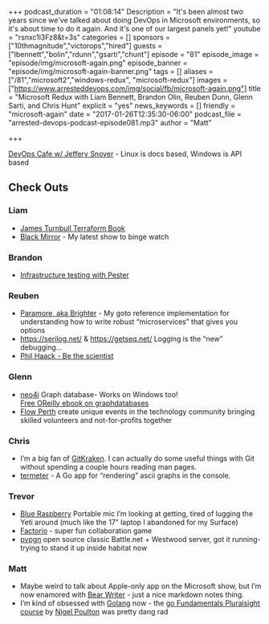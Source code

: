 +++
podcast_duration = "01:08:14"
Description = "It's been almost two years since we've talked about doing DevOps in Microsoft environments, so it's about time to do it again. And it's one of our largest panels yet!"
youtube = "rsnxc1l3Fz8&t=3s"
categories = []
sponsors = ["10thmagnitude","victorops","hired"]
guests = ["lbennett","bolin","rdunn","gsarti","chunt"]
episode = "81"
episode_image = "episode/img/microsoft-again.png"
episode_banner = "episode/img/microsoft-again-banner.png"
tags = []
aliases = ["/81","microsoft2","windows-redux", "microsoft-redux"]
images = ["https://www.arresteddevops.com/img/social/fb/microsoft-again.png"]
title = "Microsoft Redux with Liam Bennett, Brandon Olin, Reuben Dunn, Glenn Sarti, and Chris Hunt"
explicit = "yes"
news_keywords = []
friendly = "microsoft-again"
date = "2017-01-26T12:35:30-06:00"
podcast_file = "arrested-devops-podcast-episode081.mp3"
author = "Matt"

+++

[DevOps Cafe w/ Jeffery Snover](http://devopscafe.org/show/2012/11/27/devops-cafe-episode-36.html) - Linux is docs based, Windows is API based

## Check Outs

### Liam
- [James Turnbull Terraform Book](https://terraformbook.com)
- [Black Mirror](https://en.wikipedia.org/wiki/Black_Mirror) - My latest show to binge watch

### Brandon
- [Infrastructure testing with Pester](https://github.com/PowerShell/Operation-Validation-Framework)

### Reuben
- [Paramore, aka Brighter](https://github.com/iancooper/Paramore) - My goto reference implementation for understanding how to write robust “microservices” that gives you options
- https://serilog.net/ & https://getseq.net/ Logging is the “new” debugging...
- [Phil Haack - Be the scientist](https://github.com/github/Scientist.net)

### Glenn
- [neo4j](https://www.neo4j.com) Graph database- Works on Windows too!  
[Free OReilly ebook on graphdatabases](http://graphdatabases.com/)
- [Flow Perth](http://www.flowperth.org) create unique events in the technology community bringing skilled volunteers and not-for-profits together

### Chris
- I’m a big fan of [GitKraken](https://www.gitkraken.com/). I can actually do some useful things with Git without spending a couple hours reading man pages.
- [termeter](https://github.com/atsaki/termeter) - A Go app for “rendering” ascii graphs in the console.

### Trevor
- [Blue Raspberry](http://www.bluemic.com/products/raspberry/) Portable mic I’m looking at getting, tired of lugging the Yeti around (much like the 17” laptop I abandoned for my Surface)
- [Factorio](https://www.factorio.com/) - super fun collaboration game
- [pvpgn](https://github.com/pvpgn/pvpgn-server) open source classic Battle.net + Westwood server, got it running- trying to stand it up inside habitat now

### Matt
- Maybe weird to talk about Apple-only app on the Microsoft show, but I’m now enamored with [Bear Writer](http://www.bear-writer.com/) - just a nice markdown notes thing.
- I’m kind of obsessed with [Golang](https://golang.org/) now - the [go Fundamentals Pluralsight course](https://www.pluralsight.com/courses/go-fundamentals) by [Nigel Poulton](https://twitter.com/nigelpoulton?lang=en) was pretty dang rad
